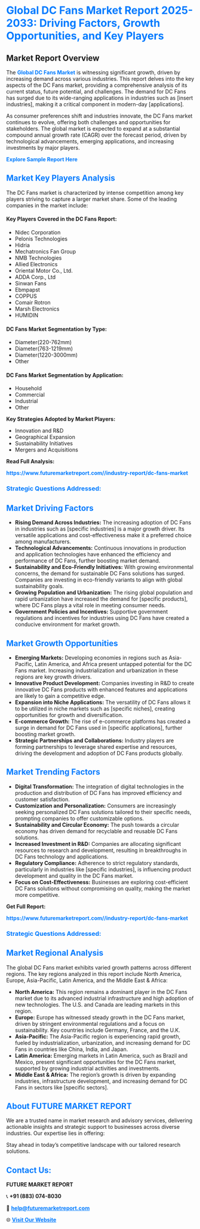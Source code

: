 <h1 style="color: #007BFF;">Global DC Fans Market Report 2025-2033: Driving Factors, Growth Opportunities, and Key Players</h1>

<section id="overview">
<h2>Market Report Overview</h2>
<p>The <a href="https://www.futuremarketreport.com//industry-report/dc-fans-market" style="color: #007BFF; text-decoration: none;"><strong>Global DC Fans Market</strong></a> is witnessing significant growth, driven by increasing demand across various industries. This report delves into the key aspects of the DC Fans market, providing a comprehensive analysis of its current status, future potential, and challenges. The demand for DC Fans has surged due to its wide-ranging applications in industries such as [insert industries], making it a critical component in modern-day [applications].</p>
<p>As consumer preferences shift and industries innovate, the DC Fans market continues to evolve, offering both challenges and opportunities for stakeholders. The global market is expected to expand at a substantial compound annual growth rate (CAGR) over the forecast period, driven by technological advancements, emerging applications, and increasing investments by major players.</p>
</section>

<section id="overview">
<p><a href="https://www.futuremarketreport.com//request-sample/reportId=46188" style="color: #007BFF; text-decoration: none;"><strong>Explore Sample Report Here</strong></a></p>
</section>

<section id="key-players">
<h2 style="color: #007BFF;">Market Key Players Analysis</h2>
<p>The DC Fans market is characterized by intense competition among key players striving to capture a larger market share. Some of the leading companies in the market include:</p>
<h4>Key Players Covered in the DC Fans Report:</h4>
<ul><li>Nidec Corporation</li><li>Pelonis Technologies</li><li>Hidria</li><li>Mechatronics Fan Group</li><li>NMB Technologies</li><li>Allied Electronics</li><li>Oriental Motor Co., Ltd.</li><li>ADDA Corp., Ltd</li><li>Sinwan Fans</li><li>Ebmpapst</li><li>COPPUS</li><li>Comair Rotron</li><li>Marsh Electronics</li><li>HUMIDIN</li></ul>
<h4>DC Fans Market Segmentation by Type:</h4>
<ul><li>Diameter(220-762mm)</li><li>Diameter(763-1219mm)</li><li>Diameter(1220-3000mm)</li><li>Other</li></ul>

<h4>DC Fans Market Segmentation by Application:</h4>
<ul><li>Household</li><li>Commercial</li><li>Industrial</li><li>Other</li></ul>
<p><strong>Key Strategies Adopted by Market Players:</strong></p>
<ul>
<li>Innovation and R&D</li>
<li>Geographical Expansion</li>
<li>Sustainability Initiatives</li>
<li>Mergers and Acquisitions</li>
</ul>
</section>

<section>
<p><strong>Read Full Analysis: </strong></p><a href="https://www.futuremarketreport.com//industry-report/dc-fans-market" style="color: #007BFF; text-decoration: none;"><strong>https://www.futuremarketreport.com//industry-report/dc-fans-market</strong></a>
<h3 style="color: #007BFF;">Strategic Questions Addressed:</h3>
</section>

<section id="driving-factors">
<h2 style="color: #007BFF;">Market Driving Factors</h2>
<ul>
<li><strong>Rising Demand Across Industries:</strong> The increasing adoption of DC Fans in industries such as [specific industries] is a major growth driver. Its versatile applications and cost-effectiveness make it a preferred choice among manufacturers.</li>
<li><strong>Technological Advancements:</strong> Continuous innovations in production and application technologies have enhanced the efficiency and performance of DC Fans, further boosting market demand.</li>
<li><strong>Sustainability and Eco-Friendly Initiatives:</strong> With growing environmental concerns, the demand for sustainable DC Fans solutions has surged. Companies are investing in eco-friendly variants to align with global sustainability goals.</li>
<li><strong>Growing Population and Urbanization:</strong> The rising global population and rapid urbanization have increased the demand for [specific products], where DC Fans plays a vital role in meeting consumer needs.</li>
<li><strong>Government Policies and Incentives:</strong> Supportive government regulations and incentives for industries using DC Fans have created a conducive environment for market growth.</li>
</ul>
</section>

<section id="growth-opportunities">
<h2 style="color: #007BFF;">Market Growth Opportunities</h2>
<ul>
<li><strong>Emerging Markets:</strong> Developing economies in regions such as Asia-Pacific, Latin America, and Africa present untapped potential for the DC Fans market. Increasing industrialization and urbanization in these regions are key growth drivers.</li>
<li><strong>Innovative Product Development:</strong> Companies investing in R&D to create innovative DC Fans products with enhanced features and applications are likely to gain a competitive edge.</li>
<li><strong>Expansion into Niche Applications:</strong> The versatility of DC Fans allows it to be utilized in niche markets such as [specific niches], creating opportunities for growth and diversification.</li>
<li><strong>E-commerce Growth:</strong> The rise of e-commerce platforms has created a surge in demand for DC Fans used in [specific applications], further boosting market growth.</li>
<li><strong>Strategic Partnerships and Collaborations:</strong> Industry players are forming partnerships to leverage shared expertise and resources, driving the development and adoption of DC Fans products globally.</li>
</ul>
</section>

<section id="trending-factors">
<h2 style="color: #007BFF;">Market Trending Factors</h2>
<ul>
<li><strong>Digital Transformation:</strong> The integration of digital technologies in the production and distribution of DC Fans has improved efficiency and customer satisfaction.</li>
<li><strong>Customization and Personalization:</strong> Consumers are increasingly seeking personalized DC Fans solutions tailored to their specific needs, prompting companies to offer customizable options.</li>
<li><strong>Sustainability and Circular Economy:</strong> The push towards a circular economy has driven demand for recyclable and reusable DC Fans solutions.</li>
<li><strong>Increased Investment in R&D:</strong> Companies are allocating significant resources to research and development, resulting in breakthroughs in DC Fans technology and applications.</li>
<li><strong>Regulatory Compliance:</strong> Adherence to strict regulatory standards, particularly in industries like [specific industries], is influencing product development and quality in the DC Fans market.</li>
<li><strong>Focus on Cost-Effectiveness:</strong> Businesses are exploring cost-efficient DC Fans solutions without compromising on quality, making the market more competitive.</li>
</ul>
</section>

<section>
<p><strong>Get Full Report: </strong></p><a href="https://www.futuremarketreport.com//industry-report/dc-fans-market" style="color: #007BFF; text-decoration: none;"><strong>https://www.futuremarketreport.com//industry-report/dc-fans-market</strong></a>
<h3 style="color: #007BFF;">Strategic Questions Addressed:</h3>
</section>


<section id="regional-analysis">
<h2 style="color: #007BFF;">Market Regional Analysis</h2>
<p>The global DC Fans market exhibits varied growth patterns across different regions. The key regions analyzed in this report include North America, Europe, Asia-Pacific, Latin America, and the Middle East & Africa:</p>
<ul>
<li><strong>North America:</strong> This region remains a dominant player in the DC Fans market due to its advanced industrial infrastructure and high adoption of new technologies. The U.S. and Canada are leading markets in this region.</li>
<li><strong>Europe:</strong> Europe has witnessed steady growth in the DC Fans market, driven by stringent environmental regulations and a focus on sustainability. Key countries include Germany, France, and the U.K.</li>
<li><strong>Asia-Pacific:</strong> The Asia-Pacific region is experiencing rapid growth, fueled by industrialization, urbanization, and increasing demand for DC Fans in countries like China, India, and Japan.</li>
<li><strong>Latin America:</strong> Emerging markets in Latin America, such as Brazil and Mexico, present significant opportunities for the DC Fans market, supported by growing industrial activities and investments.</li>
<li><strong>Middle East & Africa:</strong> The region’s growth is driven by expanding industries, infrastructure development, and increasing demand for DC Fans in sectors like [specific sectors].</li>
</ul>
</section>

<footer>
<h2 style="color: #007BFF;">About FUTURE MARKET REPORT</h2>
<p>We are a trusted name in market research and advisory services, delivering actionable insights and strategic support to businesses across diverse industries. Our expertise lies in offering:</p>

<p>Stay ahead in today’s competitive landscape with our tailored research solutions.</p>

<h2 style="color: #007BFF;">Contact Us:</h2>
<p><strong>FUTURE MARKET REPORT</strong></p>
<p>📞 <strong>+91 (883) 074-8030</strong></p>
<p>📧 <strong><a href="mailto:help@futuremarketreport.com" style="color: #007BFF;">help@futuremarketreport.com</a></strong></p>
<p>🌐 <strong><a href="https://www.futuremarketreport.com/" style="color: #007BFF;">Visit Our Website</a></strong></p>
</footer>